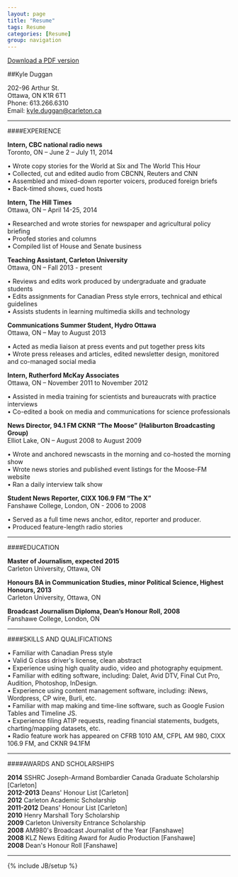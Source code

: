 ```yaml
---
layout: page
title: "Resume"
tags: Resume
categories: [Resume]
group: navigation
---
```

<a href="https://www.dropbox.com/s/8z1rly306zd17nv/Duggan%20Resume%20%202014.pdf?dl=0" class="btn btn-success btn-large">Download a PDF version</a>

##Kyle Duggan

202-96 Arthur St. <br>
Ottawa, ON K1R 6T1  <br>
Phone: 613.266.6310 <br>
Email: [kyle.duggan@carleton.ca](mailto:kyle.duggan@hotmail.ca?Subject=Hello%20Kyle)  <br>

---

####EXPERIENCE

<b>Intern, CBC national radio news </b><br>
Toronto, ON – June 2 – July 11, 2014 <br>

• Wrote copy stories for the World at Six and The World This Hour <br>
• Collected, cut and edited audio from CBCNN, Reuters and CNN <br>
• Assembled and mixed-down reporter voicers, produced foreign briefs  <br>
• Back-timed shows, cued hosts <br>

<b>Intern, The Hill Times </b><br>
Ottawa, ON – April 14-25, 2014 <br>

• Researched and wrote stories for newspaper and agricultural policy briefing <br>
• Proofed stories and columns <br>
• Compiled list of House and Senate business <br>

<b>Teaching Assistant, Carleton University </b><br>
Ottawa, ON – Fall 2013 - present <br>

• Reviews and edits work produced by undergraduate and graduate students <br>
• Edits assignments for Canadian Press style errors, technical and ethical guidelines <br>
• Assists students in learning multimedia skills and technology <br>

<b>Communications Summer Student, Hydro Ottawa </b><br>
Ottawa, ON – May to August 2013 <br>

• Acted as media liaison at press events and put together press kits <br>
• Wrote press releases and articles, edited newsletter design, monitored and co-managed social media <br>

<b>Intern, Rutherford McKay Associates</b> <br>
Ottawa, ON – November 2011 to November 2012 <br>

• Assisted in media training for scientists and bureaucrats with practice interviews <br>
• Co-edited a book on media and communications for science professionals <br>

<b>News Director, 94.1 FM CKNR “The Moose” (Haliburton Broadcasting Group) </b><br>
Elliot Lake, ON – August 2008 to August 2009 <br>

• Wrote and anchored newscasts in the morning and co-hosted the morning show <br>
• Wrote news stories and published event listings for the Moose-FM website <br>
• Ran a daily interview talk show <br>

<b>Student News Reporter, CIXX 106.9 FM “The X” </b><br>
Fanshawe College, London, ON - 2006 to 2008 <br>

• Served as a full time news anchor, editor, reporter and producer. <br>
• Produced feature-length radio stories <br>

---

####EDUCATION

<b>Master of Journalism, expected 2015 </b><br>
Carleton University, Ottawa, ON <br>

<b>Honours BA in Communication Studies, minor Political Science, Highest Honours, 2013 </b><br>
Carleton University, Ottawa, ON <br>

<b>Broadcast Journalism Diploma, Dean’s Honour Roll, 2008 </b><br>
Fanshawe College, London, ON <br>

---

####SKILLS AND QUALIFICATIONS

• Familiar with Canadian Press style <br>
• Valid G class driver's license, clean abstract <br>
• Experience using high quality audio, video and photography equipment.<br>
• Familiar with editing software, including: Dalet, Avid DTV, Final Cut Pro, Audition, Photoshop, InDesign.<br>
• Experience using content management software, including: iNews, Wordpress, CP wire, Burli, etc.<br>
• Familiar with map making and time-line software, such as Google Fusion Tables and Timeline JS.<br>
• Experience filing ATIP requests, reading financial statements, budgets, charting/mapping datasets, etc. <br>
• Radio feature work has appeared on CFRB 1010 AM, CFPL AM 980, CIXX 106.9 FM, and CKNR 94.1FM<br>

---

####AWARDS AND SCHOLARSHIPS

<b>2014</b> SSHRC Joseph-Armand Bombardier Canada Graduate Scholarship [Carleton] <br>
<b>2012-2013</b> Deans' Honour List [Carleton] <br>
<b>2012</b> Carleton Academic Scholarship <br>
<b>2011-2012</b> Deans' Honour List [Carleton] <br>
<b>2010</b> Henry Marshall Tory Scholarship <br>
<b>2009</b> Carleton University Entrance Scholarship <br>
<b>2008</b> AM980's Broadcast Journalist of the Year [Fanshawe] <br>
<b>2008</b> KLZ News Editing Award for Audio Production [Fanshawe] <br>
<b>2008</b> Dean's Honour Roll [Fanshawe] <br>

<!--<p  style=" margin: 12px auto 6px auto; font-family: Helvetica,Arial,Sans-serif; font-style: normal; font-variant: normal; font-weight: normal; font-size: 14px; line-height: normal; font-size-adjust: none; font-stretch: normal; -x-system-font: none; display: block;">   <a title="View Duggan Resume 2013 on Scribd" href="http://www.scribd.com/doc/192942369"  style="text-decoration: underline;" >Duggan Resume 2013</a></p><iframe class="scribd_iframe_embed" src="//www.scribd.com/embeds/192942369/content?start_page=1&view_mode=scroll&show_recommendations=true" data-auto-height="false" data-aspect-ratio="undefined" scrolling="no" id="doc_22723" width="100%" height="600" frameborder="0"></iframe> -->
---
{% include JB/setup %}
